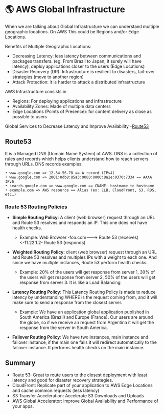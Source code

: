 # 🌎 AWS Global Infrastructure

When we are talking about Global Infrastructure we can understand multiple geographic locations. On AWS This could be Regions and/or Edge Locations.

Benefits of Multiple Geographic Locations:

- Decreasing Latency: less latency between communications and packages transfers. (eg. From Brazil to Japan, it surely will have latency), deploy applications closer to the users (Edge Locations)
- Disaster Recovery (DR): Infrastructure is resilient to disasters, fail-over strategies (move to another region)
- Attack Protection: It is harder to attack a distributed infrastructure

AWS Infrastructure consists in:

- Regions: For deploying applications and infrastructure
- Availability Zones: Made of multiple data centers
- Edge Locations (Points of Presence): for content delivery as close as possible to users

Global Services to Decrease Latency and Improve Availability -[Route53](#route53)

## Route53

It is a Managed DNS (Domain Name System) of AWS.
DNS is a collection of rules and records which helps clients understand how to reach servers through URLs. DNS records examples:

```
• www.google.com => 12.34.56.78 == A record (IPv4)
• www.google.com => 2001:0db8:85a3:0000:0000:8a2e:0370:7334 == AAAA IPv6
• search.google.com => www.google.com == CNAME: hostname to hostname
• example.com => AWS resource == Alias (ex: ELB, CloudFront, S3, RDS, etc…)
```

### Route 53 Routing Policies

- **Simple Routing Policy**: A client (web browser) request through an URL and Route 53 resolves and responds an IP. This one does not have health checks.

  - Example: Web Browser -foo.com---> Route 53 (receives)
    <-11.22.1.2- Route 53 (responds)

- **Weighted Routing Policy**: client (web browser) request through an URL and Route 53 resolves and multiples IPs with a weight to each one. And since we have multiple instances, Route 53 perform health checks.

  - Example: 20% of the users will get response from server 1, 30% of the users will get response from server 2, 50% of the users will get response from server 3. It is like a Load Balancing

- **Latency Routing Policy**: This Latency Routing Policy is made to reduce latency by understanding WHERE is the request coming from, and it will make sure to send a response from the closest server.

  - Example: We have an application global application published in South America (Brazil) and Europe (France). Our users are around the globe, so if we receive an request from Argentina it will get the response from the server in South America.

- **Failover Routing Policy**: We have two instances, main instance and failover instance, if the main one fails it will redirect automatically to the failover instance. It performs health checks on the main instance.

## Summary

- Route 53: Great to route users to the closest deployment with least latency and good for disaster recovery strategies.
- CloudFront: Replicate part of your application to AWS Edge Locations and cache common requests (less latency)
- S3 Transfer Acceleration: Accelerate S3 Downloads and Uploads
- AWS Global Accelerator: Improve Global Availability and Performance of your apps.
